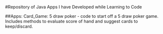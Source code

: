 #Repository of Java Apps I have Developed while Learning to Code

##Apps:
Card_Game:
5 draw poker - code to start off a 5 draw poker game. Includes methods to evaluate score of hand and suggest cards to keep/discard.
